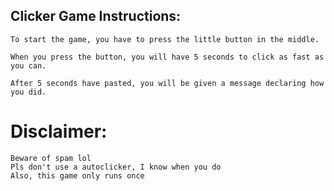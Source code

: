 ## Clicker Game Instructions:
    To start the game, you have to press the little button in the middle.

    When you press the button, you will have 5 seconds to click as fast as you can.

    After 5 seconds have pasted, you will be given a message declaring how you did.

# Disclaimer:
    Beware of spam lol
    Pls don't use a autoclicker, I know when you do
    Also, this game only runs once
